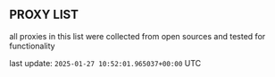 ## PROXY LIST

all proxies in this list were collected from open sources and tested for functionality

last update: `2025-01-27 10:52:01.965037+00:00` UTC